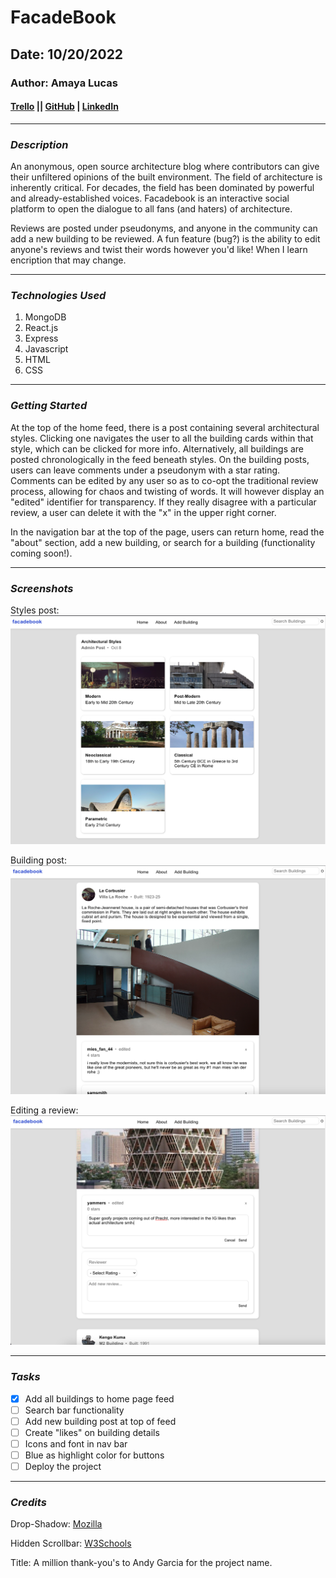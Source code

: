 # FacadeBook

## Date: 10/20/2022

### Author: Amaya Lucas

#### [Trello](https://trello.com/b/BegZayn6/facadebook) || [GitHub](https://github.com/ajluc) | [LinkedIn](https://www.linkedin.com/in/amaya-lucas/)

---

### **_Description_**

An anonymous, open source architecture blog where contributors can give their unfiltered opinions of the built environment. The field of architecture is inherently critical. For decades, the field has been dominated by powerful and already-established voices. Facadebook is an interactive social platform to open the dialogue to all fans (and haters) of architecture.

Reviews are posted under pseudonyms, and anyone in the community can add a new building to be reviewed. A fun feature (bug?) is the ability to edit anyone's reviews and twist their words however you'd like! When I learn encription that may change.

---

### **_Technologies Used_**

1. MongoDB
2. React.js
3. Express
4. Javascript
5. HTML
6. CSS

---

### **_Getting Started_**

At the top of the home feed, there is a post containing several architectural styles. Clicking one navigates the user to all the building cards within that style, which can be clicked for more info. Alternatively, all buildings are posted chronologically in the feed beneath styles. On the building posts, users can leave comments under a pseudonym with a star rating. Comments can be edited by any user so as to co-opt the traditional review process, allowing for chaos and twisting of words. It will however display an "edited" identifier for transparency. If they really disagree with a particular review, a user can delete it with the "x" in the upper right corner.

In the navigation bar at the top of the page, users can return home, read the "about" section, add a new building, or search for a building (functionality coming soon!).

---

### **_Screenshots_**

Styles post:
![img1](./images/img1.png)

Building post:
![img2](./images/img2.png)

Editing a review:
![img3](./images/img3.png)

---

### **_Tasks_**

- [x] Add all buildings to home page feed
- [ ] Search bar functionality
- [ ] Add new building post at top of feed
- [ ] Create "likes" on building details
- [ ] Icons and font in nav bar
- [ ] Blue as highlight color for buttons
- [ ] Deploy the project

---

### **_Credits_**

Drop-Shadow: [Mozilla](https://developer.mozilla.org/en-US/docs/Web/CSS/filter-function/drop-shadow)

Hidden Scrollbar: [W3Schools](https://www.w3schools.com/howto/howto_css_hide_scrollbars.asp)

Title: A million thank-you's to Andy Garcia for the project name.

